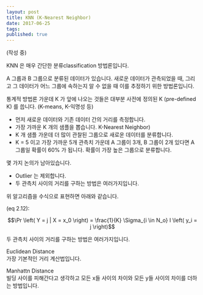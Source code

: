 ```yaml
---
layout: post  
title: KNN (K-Nearest Neighbor)  
date: 2017-06-25  
tags:   
published: true  
---
```


(작성 중)

KNN 은 매우 간단한 분류classification 방법론입니다. 

A 그룹과 B 그룹으로 분류된 데이터가 있습니다. 새로운 데이터가 관측되었을 때, 그리고 그 데이터가 어느 그룹에 속하는지 알 수 없을 때 이를 추정하기 위한 방법론입니다. 

통계적 방법론 가운데 K 가 앞에 나오는 것들은 대부분 사전에 정의된 K (pre-defined K) 를 씁니다. (K-means, K-익명성 등)

- 먼저 새로운 데이터와 기존 데이터 간의 거리를 측정합니다. 
- 가장 가까운 K 개의 샘플을 뽑습니다. K-Nearest Neighbor)
- K 개 샘플 가운데 더 많이 관찰된 그룹으로 새로운 데이터를 분류합니다.
- K = 5 이고 가장 가까운 5개 관측치 가운데 A 그룹이 3개, B 그룹이 2개 있다면 A그룹일 확률이 60% 가 됩니다. 확률이 가장 높은 그룹으로  분류합니다.

몇 가지 논의가 남아있습니다. 

- Outlier 는 제외합니다. 
- 두 관측치 사이의 거리를 구하는 방법은 여러가지입니다. 

위 알고리즘을 수식으로 표현하면 아래와 같습니다. 

(eq 2.12):

$$\Pr \left( Y = j | X = x_0 \right) = \frac{1}{K} \Sigma_{i \in N_o} I \left( y_i = j \right)$$


두 관측치 사이의 거리를 구하는 방법은 여러가지입니다. 

Euclidean Distance  
가장 기본적인 거리 계산법입니다. 

Manhattn Distance  
빌딩 사이를 피해간다고 생각하고 모든 x들 사이의 차이와 모든 y들 사이의 차이를 더하는 방법입니다. 


